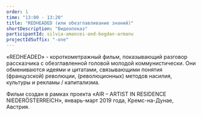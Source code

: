 ```yaml
---
order: 1
time: "13:00 - 13:20"
title: "REDHEADED (или обезглавливание знаний)"
shortDescription: "Видеопоказ"
participantId: silvia-amancei-and-bogdan-armanu
projectIdSuffix: "-one"
---
```


«REDHEADED» - короткометражный фильм, показывающий разговор рассказчика с обезглавленной головой молодой коммунистически. Они обмениваются идеями и цитатами, связывающими понятия (французской) революции, (революционных) методов насилия, культуры и рекламы / капитализма.

Фильм создан в рамках проекта «AIR – ARTIST IN RESIDENCE NIEDERÖSTERREICH», январь-март 2019 года, Кремс-на-Дунае, Австрия.
